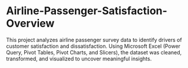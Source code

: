 # Airline-Passenger-Satisfaction-Overview
This project analyzes airline passenger survey data to identify drivers of customer satisfaction and dissatisfaction. Using Microsoft Excel (Power Query, Pivot Tables, Pivot Charts, and Slicers), the dataset was cleaned, transformed, and visualized to uncover meaningful insights.
